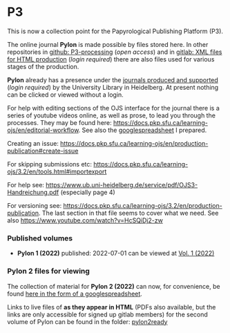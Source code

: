 # P3
This is now a collection point for the Papyrological Publishing Platform (P3). 

The online journal **Pylon** is made possible by files stored here. In other repositories in [github: P3-processing](https://github.com/hcayless/P3-processing) (_open access_) and in [gitlab: XML files for HTML production](https://gitlab.ub.uni-heidelberg.de/verlag/PapyrologicalPublicationPlatform/-/tree/master/epidoc) (_login required_) there are also files used for various stages of the production.

**Pylon** already has a presence under the [journals produced and supported](https://journals.ub.uni-heidelberg.de/index.php/pylon/login) (_login required_) by the University Library in Heidelberg.  At present nothing can be clicked or viewed without a login. 

For help with editing sections of the OJS interface for the journal there is a series of youtube videos online, as well as prose, to lead you through the processes. They may be found here: https://docs.pkp.sfu.ca/learning-ojs/en/editorial-workflow. See also the [googlespreadsheet](https://docs.google.com/spreadsheets/d/1bZDLZgtBR_2g4kMSnWHUfl92Pon8Y1nkhvb0yU2BYkc/edit#gid=0) I prepared.

Creating an issue: https://docs.pkp.sfu.ca/learning-ojs/en/production-publication#create-issue

For skipping submissions etc: https://docs.pkp.sfu.ca/learning-ojs/3.2/en/tools.html#importexport

For help see: https://www.ub.uni-heidelberg.de/service/pdf/OJS3-Handreichung.pdf (especially page 4)

For versioning see: https://docs.pkp.sfu.ca/learning-ojs/3.2/en/production-publication. The last section in that file seems to cover what we need. See also https://www.youtube.com/watch?v=HcSQiDj2-zw

### Published volumes

- **Pylon 1 (2022)** published: 2022-07-01 can be viewed at [Vol. 1 (2022)](https://journals.ub.uni-heidelberg.de/index.php/pylon/issue/view/6131)

### Pylon 2 files for viewing
The collection of material for **Pylon 2 (2022)** can now, for convenience, be found [here in the form of a googlespreadsheet](https://docs.google.com/spreadsheets/d/1UGFvjVt8KOZOfwsZCRbaH-jGoAorzKbmBCmWzv3acCM/edit#gid=0).

Links to live files of **as they appear in HTML** (PDFs also available, but the links are only accessible for signed up gitlab members) for the second volume of Pylon can be found in the folder: [pylon2ready](https://github.com/jcowey/P3/blob/master/pylon/pylon2ready/list.md)
